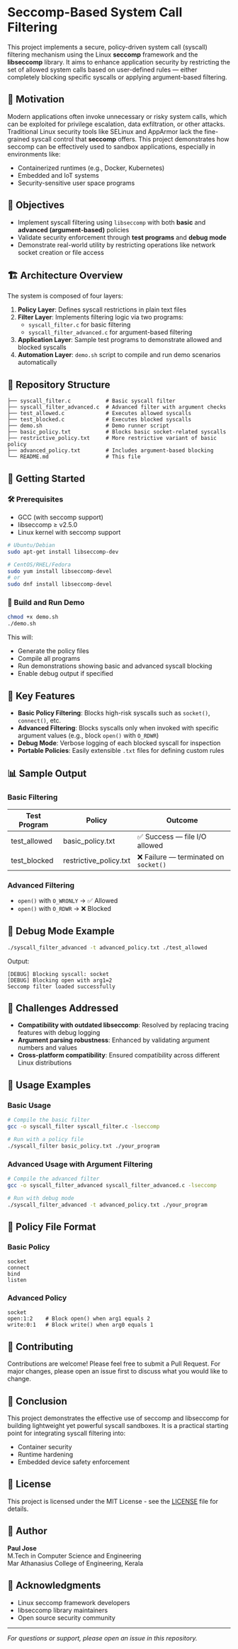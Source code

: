 # Seccomp-Based System Call Filtering

This project implements a secure, policy-driven system call (syscall) filtering mechanism using the Linux **seccomp** framework and the **libseccomp** library. It aims to enhance application security by restricting the set of allowed system calls based on user-defined rules — either completely blocking specific syscalls or applying argument-based filtering.

## 🔐 Motivation

Modern applications often invoke unnecessary or risky system calls, which can be exploited for privilege escalation, data exfiltration, or other attacks. Traditional Linux security tools like SELinux and AppArmor lack the fine-grained syscall control that **seccomp** offers. This project demonstrates how seccomp can be effectively used to sandbox applications, especially in environments like:

- Containerized runtimes (e.g., Docker, Kubernetes)
- Embedded and IoT systems
- Security-sensitive user space programs

## 🎯 Objectives

- Implement syscall filtering using `libseccomp` with both **basic** and **advanced (argument-based)** policies
- Validate security enforcement through **test programs** and **debug mode**
- Demonstrate real-world utility by restricting operations like network socket creation or file access

## 🏗️ Architecture Overview

The system is composed of four layers:

1. **Policy Layer**: Defines syscall restrictions in plain text files
2. **Filter Layer**: Implements filtering logic via two programs:
   - `syscall_filter.c` for basic filtering
   - `syscall_filter_advanced.c` for argument-based filtering
3. **Application Layer**: Sample test programs to demonstrate allowed and blocked syscalls
4. **Automation Layer**: `demo.sh` script to compile and run demo scenarios automatically

## 📁 Repository Structure

```
├── syscall_filter.c           # Basic syscall filter
├── syscall_filter_advanced.c  # Advanced filter with argument checks
├── test_allowed.c             # Executes allowed syscalls
├── test_blocked.c             # Executes blocked syscalls
├── demo.sh                    # Demo runner script
├── basic_policy.txt           # Blocks basic socket-related syscalls
├── restrictive_policy.txt     # More restrictive variant of basic policy
├── advanced_policy.txt        # Includes argument-based blocking
└── README.md                  # This file
```

## 🚀 Getting Started

### 🛠️ Prerequisites

- GCC (with seccomp support)
- libseccomp ≥ v2.5.0
- Linux kernel with seccomp support

```bash
# Ubuntu/Debian
sudo apt-get install libseccomp-dev

# CentOS/RHEL/Fedora
sudo yum install libseccomp-devel
# or
sudo dnf install libseccomp-devel
```

### 🧪 Build and Run Demo

```bash
chmod +x demo.sh
./demo.sh
```

This will:
- Generate the policy files
- Compile all programs
- Run demonstrations showing basic and advanced syscall blocking
- Enable debug output if specified

## 🧩 Key Features

- **Basic Policy Filtering**: Blocks high-risk syscalls such as `socket()`, `connect()`, etc.
- **Advanced Filtering**: Blocks syscalls only when invoked with specific argument values (e.g., block `open()` with `O_RDWR`)
- **Debug Mode**: Verbose logging of each blocked syscall for inspection
- **Portable Policies**: Easily extensible `.txt` files for defining custom rules

## 📊 Sample Output

### Basic Filtering

| Test Program   | Policy                 | Outcome                                    |
|----------------|------------------------|--------------------------------------------|
| test_allowed   | basic_policy.txt       | ✅ Success — file I/O allowed             |
| test_blocked   | restrictive_policy.txt | ❌ Failure — terminated on `socket()`     |

### Advanced Filtering

- `open()` with `O_WRONLY` → ✅ Allowed
- `open()` with `O_RDWR` → ❌ Blocked

## 🐛 Debug Mode Example

```bash
./syscall_filter_advanced -t advanced_policy.txt ./test_allowed
```

Output:
```
[DEBUG] Blocking syscall: socket
[DEBUG] Blocking open with arg1=2
Seccomp filter loaded successfully
```

## 🧱 Challenges Addressed

- **Compatibility with outdated libseccomp**: Resolved by replacing tracing features with debug logging
- **Argument parsing robustness**: Enhanced by validating argument numbers and values
- **Cross-platform compatibility**: Ensured compatibility across different Linux distributions

## 🔧 Usage Examples

### Basic Usage

```bash
# Compile the basic filter
gcc -o syscall_filter syscall_filter.c -lseccomp

# Run with a policy file
./syscall_filter basic_policy.txt ./your_program
```

### Advanced Usage with Argument Filtering

```bash
# Compile the advanced filter
gcc -o syscall_filter_advanced syscall_filter_advanced.c -lseccomp

# Run with debug mode
./syscall_filter_advanced -t advanced_policy.txt ./your_program
```

## 📝 Policy File Format

### Basic Policy
```
socket
connect
bind
listen
```

### Advanced Policy
```
socket
open:1:2    # Block open() when arg1 equals 2
write:0:1   # Block write() when arg0 equals 1
```

## 🤝 Contributing

Contributions are welcome! Please feel free to submit a Pull Request. For major changes, please open an issue first to discuss what you would like to change.

## 📌 Conclusion

This project demonstrates the effective use of seccomp and libseccomp for building lightweight yet powerful syscall sandboxes. It is a practical starting point for integrating syscall filtering into:

- Container security
- Runtime hardening
- Embedded device safety enforcement

## 📜 License

This project is licensed under the MIT License - see the [LICENSE](LICENSE) file for details.

## 👤 Author

**Paul Jose**  
M.Tech in Computer Science and Engineering  
Mar Athanasius College of Engineering, Kerala

## 🙏 Acknowledgments

- Linux seccomp framework developers
- libseccomp library maintainers
- Open source security community

---

*For questions or support, please open an issue in this repository.*
